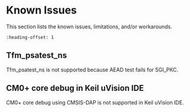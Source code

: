 # Known Issues

This section lists the known issues, limitations, and/or workarounds.

```{include} /release/known_issues/cannot_add_sdk_components.md
:heading-offset: 1
```
## Tfm_psatest_ns
Tfm_psatest_ns is not supported because AEAD test fails for SGI_PKC.

## CM0+ core debug in Keil uVision IDE
CM0+ core debug using CMSIS-DAP is not supported in Keil uVision IDE.
